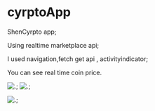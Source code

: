 # cyrptoApp

ShenCyrpto app;

Using realtime marketplace api;

I used navigation,fetch get api , activityindicator;

You can see real time coin price.

![.](https://r.resimlink.com/2JlVHbYi6.png);
![.](https://r.resimlink.com/mdtOw9.png);

![.](https://r.resimlink.com/DHCAGcYBF.png);


